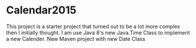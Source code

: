 # Calendar2015

This project is a starter project that turned out to be a lot more complex then I initially thought. I am use Java 8's new 
Java.Time Class to implement a new Calender.
New Maven project with new Date Class
